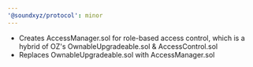 ```yaml
---
'@soundxyz/protocol': minor
---
```


- Creates AccessManager.sol for role-based access control, which is a hybrid of OZ's
  OwnableUpgradeable.sol & AccessControl.sol
- Replaces OwnableUpgradeable.sol with AccessManager.sol
